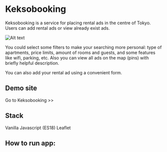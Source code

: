 # Keksobooking

Keksobooking is a service for placing rental ads in the centre of Tokyo. Users can add rental ads or view already exist ads. 

![Alt text](https://github.com/lisabazdyreva/keksobooking/blob/master/.github/workflows/keksobooking-form.png "Optional Title")

You could select some filters to make your searching more personal: type of apartments, price limits, amount of rooms and guests, and some features like wifi, parking, etc. Also you can view all ads on the map (pins) with briefly helpful description.

<photo></photo>

You can also add your rental ad using a convenient form.


## Demo site

Go to Keksobooking >>

## Stack

Vanilla Javascript (ES18)
Leaflet

## How to run app:


